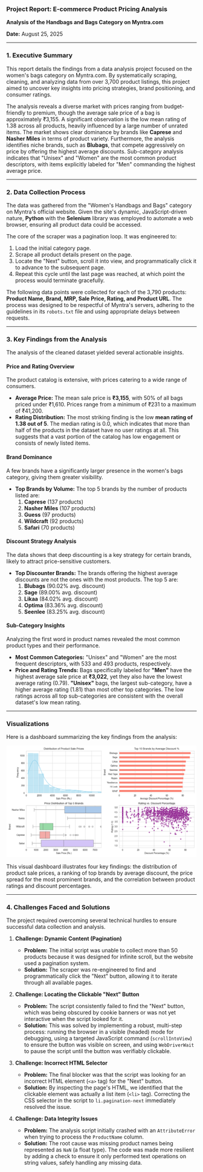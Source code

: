 ### **Project Report: E-commerce Product Pricing Analysis**

**Analysis of the Handbags and Bags Category on Myntra.com**

**Date:** August 25, 2025

---
### **1. Executive Summary**
This report details the findings from a data analysis project focused on the women's bags category on Myntra.com. By systematically scraping, cleaning, and analyzing data from over 3,700 product listings, this project aimed to uncover key insights into pricing strategies, brand positioning, and consumer ratings.

The analysis reveals a diverse market with prices ranging from budget-friendly to premium, though the average sale price of a bag is approximately ₹3,155. A significant observation is the low mean rating of 1.38 across all products, heavily influenced by a large number of unrated items. The market shows clear dominance by brands like **Caprese** and **Nasher Miles** in terms of product variety. Furthermore, the analysis identifies niche brands, such as **Blubags**, that compete aggressively on price by offering the highest average discounts. Sub-category analysis indicates that "Unisex" and "Women" are the most common product descriptors, with items explicitly labeled for "Men" commanding the highest average price.

---
### **2. Data Collection Process**

The data was gathered from the "Women's Handbags and Bags" category on Myntra's official website. Given the site's dynamic, JavaScript-driven nature, **Python** with the **Selenium** library was employed to automate a web browser, ensuring all product data could be accessed.

The core of the scraper was a pagination loop. It was engineered to:
1.  Load the initial category page.
2.  Scrape all product details present on the page.
3.  Locate the "Next" button, scroll it into view, and programmatically click it to advance to the subsequent page.
4.  Repeat this cycle until the last page was reached, at which point the process would terminate gracefully.

The following data points were collected for each of the 3,790 products: **Product Name, Brand, MRP, Sale Price, Rating, and Product URL**. The process was designed to be respectful of Myntra's servers, adhering to the guidelines in its `robots.txt` file and using appropriate delays between requests.

---
### **3. Key Findings from the Analysis**

The analysis of the cleaned dataset yielded several actionable insights.

#### **Price and Rating Overview**
The product catalog is extensive, with prices catering to a wide range of consumers.
* **Average Price:** The mean sale price is **₹3,155**, with 50% of all bags priced under ₹1,610. Prices range from a minimum of ₹231 to a maximum of ₹41,200.
* **Rating Distribution:** The most striking finding is the low **mean rating of 1.38 out of 5**. The median rating is 0.0, which indicates that more than half of the products in the dataset have no user ratings at all. This suggests that a vast portion of the catalog has low engagement or consists of newly listed items.

#### **Brand Dominance**
A few brands have a significantly larger presence in the women's bags category, giving them greater visibility.
* **Top Brands by Volume:** The top 5 brands by the number of products listed are:
    1.  **Caprese** (137 products)
    2.  **Nasher Miles** (107 products)
    3.  **Guess** (97 products)
    4.  **Wildcraft** (92 products)
    5.  **Safari** (70 products)


#### **Discount Strategy Analysis**
The data shows that deep discounting is a key strategy for certain brands, likely to attract price-sensitive customers.
* **Top Discounter Brands:** The brands offering the highest average discounts are not the ones with the most products. The top 5 are:
    1.  **Blubags** (90.02% avg. discount)
    2.  **Sage** (89.00% avg. discount)
    3.  **Likaa** (84.02% avg. discount)
    4.  **Optima** (83.36% avg. discount)
    5.  **Seenlee** (83.25% avg. discount)

#### **Sub-Category Insights**
Analyzing the first word in product names revealed the most common product types and their performance.
* **Most Common Categories:** "Unisex" and "Women" are the most frequent descriptors, with 533 and 493 products, respectively.
* **Price and Rating Trends:** Bags specifically labeled for **"Men"** have the highest average sale price at **₹3,022**, yet they also have the lowest average rating (0.79). **"Unisex"** bags, the largest sub-category, have a higher average rating (1.81) than most other top categories. The low ratings across all top sub-categories are consistent with the overall dataset's low mean rating.

---
### Visualizations

Here is a dashboard summarizing the key findings from the analysis:

![Analysis Visualizations](myntra_analysis_visuals.png)

This visual dashboard illustrates four key findings: the distribution of product sale prices, a ranking of top brands by average discount, the price spread for the most prominent brands, and the correlation between product ratings and discount percentages.

---

### **4. Challenges Faced and Solutions**

The project required overcoming several technical hurdles to ensure successful data collection and analysis.

1.  **Challenge: Dynamic Content (Pagination)**
    * **Problem:** The initial script was unable to collect more than 50 products because it was designed for infinite scroll, but the website used a pagination system.
    * **Solution:** The scraper was re-engineered to find and programmatically click the "Next" button, allowing it to iterate through all available pages.

2.  **Challenge: Locating the Clickable "Next" Button**
    * **Problem:** The script consistently failed to find the "Next" button, which was being obscured by cookie banners or was not yet interactive when the script looked for it.
    * **Solution:** This was solved by implementing a robust, multi-step process: running the browser in a visible (headed) mode for debugging, using a targeted JavaScript command (`scrollIntoView`) to ensure the button was visible on screen, and using `WebDriverWait` to pause the script until the button was verifiably clickable.

3.  **Challenge: Incorrect HTML Selector**
    * **Problem:** The final blocker was that the script was looking for an incorrect HTML element (`<a>` tag) for the "Next" button.
    * **Solution:** By inspecting the page's HTML, we identified that the clickable element was actually a list item (`<li>` tag). Correcting the CSS selector in the script to `li.pagination-next` immediately resolved the issue.

4.  **Challenge: Data Integrity Issues**
    * **Problem:** The analysis script initially crashed with an `AttributeError` when trying to process the `ProductName` column.
    * **Solution:** The root cause was missing product names being represented as `NaN` (a float type). The code was made more resilient by adding a check to ensure it only performed text operations on string values, safely handling any missing data.
